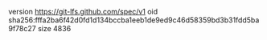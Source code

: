 version https://git-lfs.github.com/spec/v1
oid sha256:fffa2ba6f42d0fd1d134bccba1eeb1de9ed9c46d58359bd3b31fdd5ba9f78c27
size 4836
